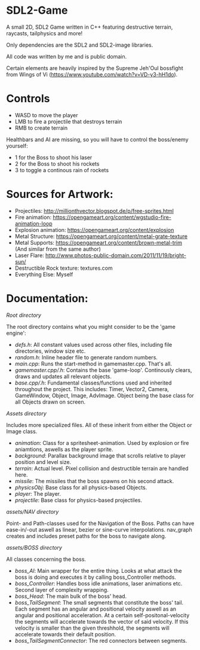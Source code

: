 # SDL2-Game
A small 2D, SDL2 Game written in C++ featuring destructive terrain, raycasts, tailphysics and more!

Only dependencies are the SDL2 and SDL2-image libraries.

All code was written by me and is public domain.

Certain elements are heavily inspired by the Supreme Jeh'Oul bossfight from Wings of Vi (https://www.youtube.com/watch?v=VD-y3-hH1do).

# Controls
- WASD to move the player
- LMB to fire a projectile that destroys terrain
- RMB to create terrain

Healthbars and AI are missing, so you will have to control the boss/enemy yourself:
- 1 for the Boss to shoot his laser
- 2 for the Boss to shoot his rockets
- 3 to toggle a continous rain of rockets

# Sources for Artwork:
- Projectiles: 	http://millionthvector.blogspot.de/p/free-sprites.html
- Fire animation: 			https://opengameart.org/content/wgstudio-fire-animation-loop
- Explosion animation: 		https://opengameart.org/content/explosion
- Metal Structure: https://opengameart.org/content/metal-grate-texture
- Metal Supports: 	https://opengameart.org/content/brown-metal-trim (And similar from the same author)
- Laser Flare: 	http://www.photos-public-domain.com/2011/11/19/bright-sun/
- Destructible Rock texture: textures.com
- Everything Else: Myself

# Documentation:

*Root directory*

The root directory contains what you might consider to be the 'game engine':
- *defs.h*: All constant values used across other files, including file directories, window size etc.
- *random.h*: Inline header file to generate random numbers.
- *main.cpp*: Runs the start-method in gamemaster.cpp. That's all.
- *gamemaster.cpp/.h*: Contains the base 'game-loop'. Continously clears, draws and updates all relevant objects.
- *base.cpp/.h*: Fundamental classes/functions used and inherited throughout the project. This includes: Timer, Vector2, Camera, GameWindow, Object, Image, AdvImage. Object being the base class for all Objects drawn on screen.


*Assets directory*

Includes more specialized files. All of these inherit from either the Object or Image class.
- *animation*: Class for a spritesheet-animation. Used by explosion or fire aniamtions, aswells as the player sprite.
- *background*: Parallax background image that scrolls relative to player position and level size.
- *terrain*: Actual level. Pixel collision and destructible terrain are handled here.
- *missile*: The missiles that the boss spawns on his second attack.
- *physicsObj*: Base class for all physics-based Objects.
- *player*: The player.
- *projectile*: Base class for physics-based projectiles.


*assets/NAV directory*

Point- and Path-classes used for the Navigation of the Boss.
Paths can have ease-in/-out aswell as linear, bezier or sine-curve interpolations.
nav_graph creates and includes preset paths for the boss to navigate along.


*assets/BOSS directory*

All classes concerning the boss.
- *boss_AI*: Main wrapper for the entire thing. Looks at what attack the boss is doing and executes it by calling boss_Controller methods.
- *boss_Controller*: Handles boss idle animations, laser animations etc. Second layer of complexity wrapping.
- *boss_Head*: The main bulk of the boss' head.
- *boss_TailSegment*: The small segments that constitute the boss' tail. Each segment has an angular and positional velocity aswell as an angular and positional acceleration. At a certain self-positonal-velocity the segments will accelerate towards the vector of said velocity. If this velocity is smaller than the given threshhold, the segments will accelerate towards their default position.
- *boss_TailSegmentConnector*: The red connectors between segments.

